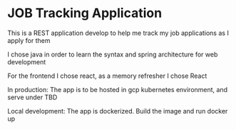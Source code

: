 # JOB Tracking Application

This is a REST application develop to help me track my job applications as I apply for them

I chose java in order to learn the syntax and spring architecture for web development

For the frontend I chose react, as a memory refresher I chose React

In production: 
  The app is to be hosted in gcp kubernetes environment,
  and serve under TBD

Local development:
  The app is dockerized. Build the image and run docker up

  

